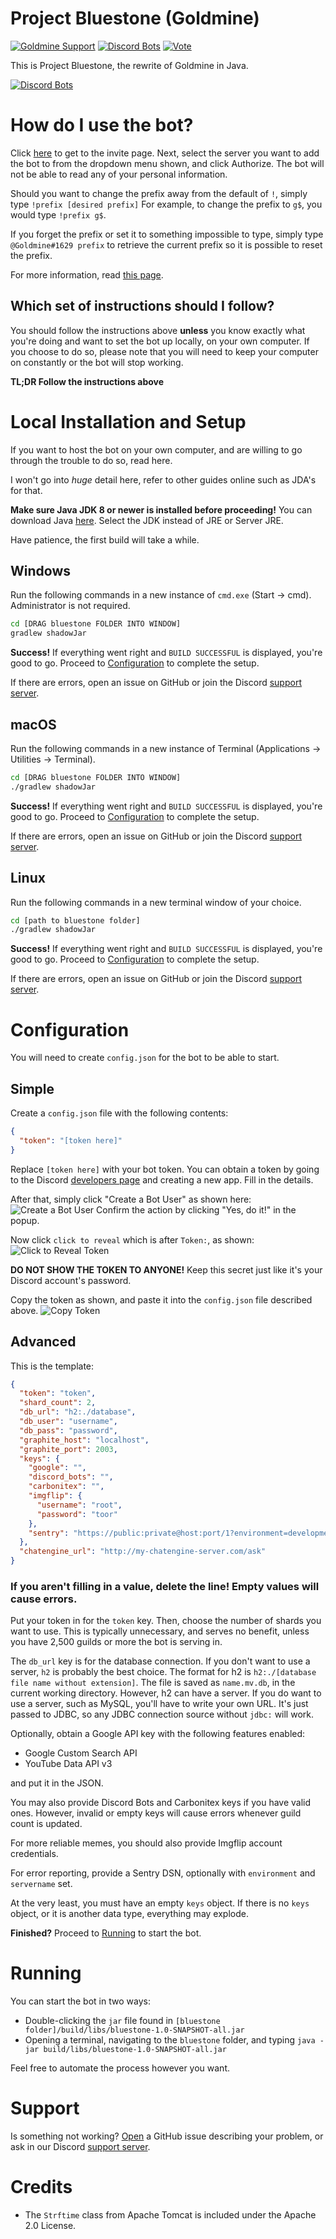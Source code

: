 # Project Bluestone (Goldmine)
<a href="https://discord.gg/sYkwfxA"><img src="https://discordapp.com/api/guilds/239772188649979904/widget.png" alt="Goldmine Support"></a> <a href="https://discordbots.org/bot/goldmine"><img src="https://discordbots.org/api/widget/owner/239775420470394897.svg" alt="Discord Bots"></a> <a href="https://discordbots.org/bot/goldmine/vote"><img src="https://discordbots.org/api/widget/upvotes/239775420470394897.svg?noavatar=true" alt="Vote"></a>

This is Project Bluestone, the rewrite of Goldmine in Java.

<a href="https://discordbots.org/bot/goldmine"><img src="https://discordbots.org/api/widget/239775420470394897.svg?usernamecolor=FF7619&topcolor=000000&middlecolor=161616&datacolor=E0E0E0&highlightcolor=000000" alt="Discord Bots"></a>

# How do I use the bot?
Click [here](https://discordapp.com/oauth2/authorize?client_id=239775420470394897&scope=bot&permissions=473295957) to get to the invite page.
Next, select the server you want to add the bot to from the dropdown menu shown, and click Authorize. The bot will not be able to read any of your personal information.

Should you want to change the prefix away from the default of `!`, simply type `!prefix [desired prefix]` For example, to change the prefix to `g$`, you would type `!prefix g$`.

If you forget the prefix or set it to something impossible to type, simply type `@Goldmine#1629 prefix` to retrieve the current prefix so it is possible to reset the prefix.

For more information, read [this page](https://khronodragon.com/goldmine/adding).

## Which set of instructions should I follow?
You should follow the instructions above **unless** you know exactly what you're doing and want to set the bot up locally, on your own computer. 
If you choose to do so, please note that you will need to keep your computer on constantly or the bot will stop working.

**TL;DR Follow the instructions above**

# Local Installation and Setup
If you want to host the bot on your own computer, and are willing to go through the trouble to do so, read here.

I won't go into *huge* detail here, refer to other guides online such as JDA's for that.

**Make sure Java JDK 8 or newer is installed before proceeding!**
You can download Java [here](http://www.oracle.com/technetwork/java/javase/downloads/index.html).
Select the JDK instead of JRE or Server JRE.

Have patience, the first build will take a while.

## Windows
Run the following commands in a new instance of `cmd.exe` (Start -> cmd). Administrator is not required.
```bat
cd [DRAG bluestone FOLDER INTO WINDOW]
gradlew shadowJar
```
**Success!**
If everything went right and `BUILD SUCCESSFUL` is displayed, you're good to go.
Proceed to [Configuration](#configuration) to complete the setup.

If there are errors, open an issue on GitHub or join the Discord [support server](https://discord.gg/sYkwfxA).

## macOS
Run the following commands in a new instance of Terminal (Applications -> Utilities -> Terminal).
```bash
cd [DRAG bluestone FOLDER INTO WINDOW]
./gradlew shadowJar
```
**Success!**
If everything went right and `BUILD SUCCESSFUL` is displayed, you're good to go.
Proceed to [Configuration](#configuration) to complete the setup.

If there are errors, open an issue on GitHub or join the Discord [support server](https://discord.gg/sYkwfxA).

## Linux
Run the following commands in a new terminal window of your choice.
```bash
cd [path to bluestone folder]
./gradlew shadowJar
```
**Success!**
If everything went right and `BUILD SUCCESSFUL` is displayed, you're good to go.
Proceed to [Configuration](#configuration) to complete the setup.

If there are errors, open an issue on GitHub or join the Discord [support server](https://discord.gg/sYkwfxA).

# Configuration
You will need to create `config.json` for the bot to be able to start.

## Simple
Create a `config.json` file with the following contents:
```json
{
  "token": "[token here]"
}
```

Replace `[token here]` with your bot token.
You can obtain a token by going to the Discord [developers page](https://discordapp.com/developers/applications/me) and creating a new app. Fill in the details.

After that, simply click "Create a Bot User" as shown here: ![Create a Bot User](https://user-images.githubusercontent.com/7930239/36882728-66599c4e-1d8a-11e8-969c-e9904aac2268.png)
Confirm the action by clicking "Yes, do it!" in the popup.

Now click `click to reveal` which is after `Token:`, as shown: ![Click to Reveal Token](https://user-images.githubusercontent.com/7930239/36882771-b4e0fe3e-1d8a-11e8-9232-21bbfe34befc.png)

**DO NOT SHOW THE TOKEN TO __ANYONE__!** Keep this secret just like it's your Discord account's password.

Copy the token as shown, and paste it into the `config.json` file described above. ![Copy Token](https://user-images.githubusercontent.com/7930239/36882814-fb2eccae-1d8a-11e8-830c-a5d568aba1ed.png)

## Advanced
This is the template:
```json
{
  "token": "token",
  "shard_count": 2,
  "db_url": "h2:./database",
  "db_user": "username",
  "db_pass": "password",
  "graphite_host": "localhost",
  "graphite_port": 2003,
  "keys": {
    "google": "",
    "discord_bots": "",
    "carbonitex": "",
    "imgflip": {
      "username": "root",
      "password": "toor"
    },
    "sentry": "https://public:private@host:port/1?environment=development&servername=laptop1"
  },
  "chatengine_url": "http://my-chatengine-server.com/ask"
}
```
### If you aren't filling in a value, **delete the line**! Empty values will cause errors.

Put your token in for the `token` key.
Then, choose the number of shards you want to use.
This is typically unnecessary, and serves no benefit,
unless you have 2,500 guilds or more the bot is serving in.

The `db_url` key is for the database connection.
If you don't want to use a server, `h2` is probably the best choice.
The format for h2 is `h2:./[database file name without extension]`.
The file is saved as `name.mv.db`, in the current working directory.
However, h2 can have a server.
If you do want to use a server, such as MySQL, you'll have to write your own URL.
It's just passed to JDBC, so any JDBC connection source without `jdbc:` will work.

Optionally, obtain a Google API key with the following features enabled:
 - Google Custom Search API
 - YouTube Data API v3

and put it in the JSON.

You may also provide Discord Bots and Carbonitex keys if you have valid ones.
However, invalid or empty keys will cause errors
whenever guild count is updated.

For more reliable memes, you should also provide Imgflip account credentials.

For error reporting, provide a Sentry DSN, optionally with `environment` and `servername` set.

At the very least, you must have an empty `keys` object.
If there is no `keys` object, or it is another data type, everything may explode.

**Finished?** Proceed to [Running](#running) to start the bot.

# Running
You can start the bot in two ways:
  - Double-clicking the `jar` file found in `[bluestone folder]/build/libs/bluestone-1.0-SNAPSHOT-all.jar`
  - Opening a terminal, navigating to the `bluestone` folder, and typing `java -jar build/libs/bluestone-1.0-SNAPSHOT-all.jar`

Feel free to automate the process however you want.

# Support
Is something not working?
[Open](https://github.com/kdrag0n/bluestone/issues/new) a GitHub issue describing your problem, or ask in our Discord [support server](https://discord.gg/sYkwfxA).

# Credits
 - The `Strftime` class from Apache Tomcat is included under the Apache 2.0 License.
